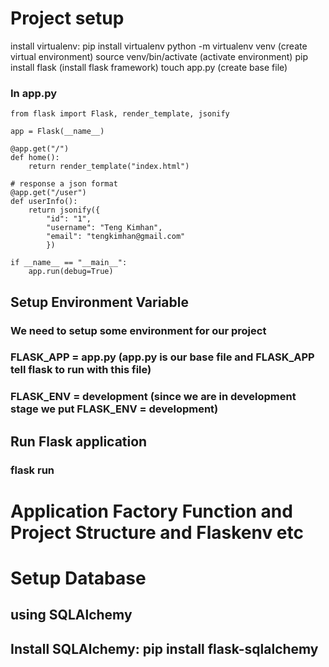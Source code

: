 # Project setup

install virtualenv: pip install virtualenv
python -m virtualenv venv (create virtual environment)
source venv/bin/activate (activate environment)
pip install flask (install flask framework)
touch app.py (create base file)

### In app.py

    from flask import Flask, render_template, jsonify

    app = Flask(__name__)

    @app.get("/")
    def home():
        return render_template("index.html")

    # response a json format
    @app.get("/user")
    def userInfo():
        return jsonify({
            "id": "1",
            "username": "Teng Kimhan",
            "email": "tengkimhan@gmail.com"
            })

    if __name__ == "__main__":
        app.run(debug=True)

## Setup Environment Variable

### We need to setup some environment for our project

### FLASK_APP = app.py (app.py is our base file and FLASK_APP tell flask to run with this file)

### FLASK_ENV = development (since we are in development stage we put FLASK_ENV = development)

## Run Flask application

### flask run

# Application Factory Function and Project Structure and Flaskenv etc

# Setup Database

## using SQLAlchemy

## Install SQLAlchemy: pip install flask-sqlalchemy
